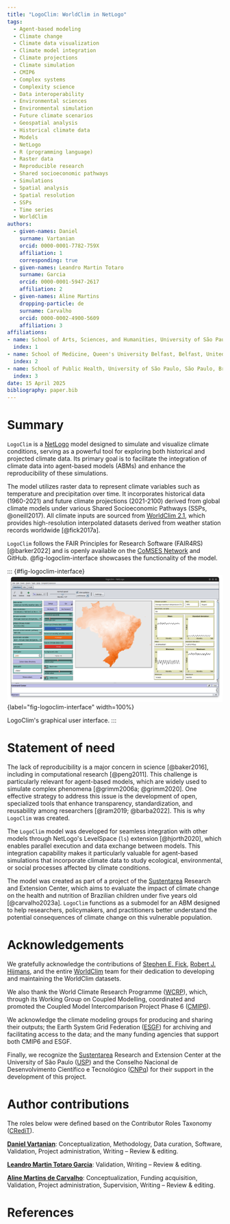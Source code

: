 ```yaml
---
title: "LogoClim: WorldClim in NetLogo"
tags:
  - Agent-based modeling
  - Climate change
  - Climate data visualization
  - Climate model integration
  - Climate projections
  - Climate simulation
  - CMIP6
  - Complex systems
  - Complexity science
  - Data interoperability
  - Environmental sciences
  - Environmental simulation
  - Future climate scenarios
  - Geospatial analysis
  - Historical climate data
  - Models
  - NetLogo
  - R (programming language)
  - Raster data
  - Reproducible research
  - Shared socioeconomic pathways
  - Simulations
  - Spatial analysis
  - Spatial resolution
  - SSPs
  - Time series
  - WorldClim
authors:
  - given-names: Daniel
    surname: Vartanian
    orcid: 0000-0001-7782-759X
    affiliation: 1
    corresponding: true
  - given-names: Leandro Martin Totaro
    surname: Garcia
    orcid: 0000-0001-5947-2617
    affiliation: 2
  - given-names: Aline Martins
    dropping-particle: de
    surname: Carvalho
    orcid: 0000-0002-4900-5609
    affiliation: 3
affiliations:
- name: School of Arts, Sciences, and Humanities, University of São Paulo, São Paulo, Brazil
  index: 1
- name: School of Medicine, Queen's University Belfast, Belfast, United Kingdom
  index: 2
- name: School of Public Health, University of São Paulo, São Paulo, Brazil
  index: 3
date: 15 April 2025
bibliography: paper.bib
---
```


<!-- %:::% paper begin %:::% -->
<!-- The paper should be between 250-1000 words. -->

# Summary

<!-- A summary describing the high-level functionality and purpose of the software for a diverse, non-specialist audience. -->

`LogoClim` is a [NetLogo](https://ccl.northwestern.edu/netlogo/) model designed to simulate and visualize climate conditions, serving as a powerful tool for exploring both historical and projected climate data. Its primary goal is to facilitate the integration of climate data into agent-based models (ABMs) and enhance the reproducibility of these simulations.

The model utilizes raster data to represent climate variables such as temperature and precipitation over time. It incorporates historical data (1960-2021) and future climate projections (2021-2100) derived from global climate models under various Shared Socioeconomic Pathways (SSPs, @oneill2017). All climate inputs are sourced from [WorldClim 2.1](https://worldclim.org/),  which provides high-resolution interpolated datasets derived from weather station records worldwide [@fick2017a].

`LogoClim` follows the FAIR Principles for Research Software (FAIR4RS) [@barker2022] and is openly available on the [CoMSES Network](https://www.comses.net/) and GitHub. @fig-logoclim-interface showcases the functionality of the model.

::: {#fig-logoclim-interface}
![](images/logoclim-interface.png){label="fig-logoclim-interface" width=100%}

LogoClim's graphical user interface.
:::
# Statement of need

<!-- A Statement of need section that clearly illustrates the research purpose of the software and places it in the context of related work. -->

The lack of reproducibility is a major concern in science [@baker2016], including in computational research [@peng2011]. This challenge is particularly relevant for agent-based models, which are widely used to simulate complex phenomena [@grimm2006a; @grimm2020]. One effective strategy to address this issue is the development of open, specialized tools that enhance transparency, standardization, and reusability among researchers [@ram2019; @barba2022]. This is why `LogoClim` was created.

The `LogoClim` model was developed for seamless integration with other models through NetLogo's LevelSpace (`ls`) extension [@hjorth2020], which enables parallel execution and data exchange between models. This integration capability makes it particularly valuable for agent-based simulations that incorporate climate data to study ecological, environmental, or social processes affected by climate conditions.

<!-- Mention (if applicable) a representative set of past or ongoing research projects using the software and recent scholarly publications enabled by it. -->

The model was created as part of a project of the [Sustentarea](https://www.fsp.usp.br/sustentarea/) Research and Extension Center, which aims to evaluate the impact of climate change on the health and nutrition of Brazilian children under five years old [@carvalho2023a]. `LogoClim` functions as a submodel for an ABM designed to help researchers, policymakers, and practitioners better understand the potential consequences of climate change on this vulnerable population.

# Acknowledgements

<!-- Acknowledgement of any financial support. -->

We gratefully acknowledge the contributions of [Stephen E. Fick](https://orcid.org/0000-0002-3548-6966), [Robert J. Hijmans](https://orcid.org/0000-0001-5872-2872), and the entire [WorldClim](https://worldclim.org/) team for their dedication to developing and maintaining the WorldClim datasets.

We also thank the World Climate Research Programme ([WCRP](https://www.wcrp-climate.org/)), which, through its Working Group on Coupled Modelling, coordinated and promoted the Coupled Model Intercomparison Project Phase 6 ([CMIP6](https://pcmdi.llnl.gov/CMIP6/)).

We acknowledge the climate modeling groups for producing and sharing their outputs; the Earth System Grid Federation ([ESGF](https://esgf.llnl.gov/)) for archiving and facilitating access to the data; and the many funding agencies that support both CMIP6 and ESGF.

Finally, we recognize the [Sustentarea](https://www.fsp.usp.br/sustentarea/) Research and Extension Center at the University of São Paulo ([USP](https://www5.usp.br/)) and the Conselho Nacional de Desenvolvimento Científico e Tecnológico ([CNPq](https://www.gov.br/cnpq/)) for their support in the development of this project.

# Author contributions

The roles below were defined based on the Contributor Roles Taxonomy ([CRediT](https://credit.niso.org/)).

[**Daniel Vartanian**](https://orcid.org/0000-0001-7782-759X): Conceptualization, Methodology, Data curation, Software, Validation, Project administration, Writing – Review & editing.

[**Leandro Martin Totaro Garcia**](https://orcid.org/0000-0001-5947-2617): Validation, Writing – Review & editing.

[**Aline Martins de Carvalho**](https://orcid.org/0000-0002-4900-5609): Conceptualization, Funding acquisition, Validation, Project administration, Supervision, Writing – Review & editing.
<!-- %:::% paper end %:::% -->

# References
